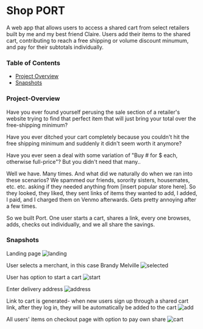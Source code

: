 # Shop PORT

A web app that allows users to access a shared cart from select retailers built by me and my best friend Claire.
Users add their items to the shared cart, contributing to reach a free shipping or volume discount minumum, and pay for their subtotals individually.

### Table of Contents
* [Project Overview](#project-overview)
* [Snapshots](#snapshots)

### Project-Overview

Have you ever found yourself perusing the sale section of a retailer's website trying to find that perfect item that will just bring your total over the free-shipping minimum?

Have you ever ditched your cart completely because you couldn't hit the free shipping minimum and suddenly it didn't seem worth it anymore?

Have you ever seen a deal with some variation of "Buy # for $ each, otherwise full-price"? But you didn't need that many..

Well we have. Many times. And what did we naturally do when we ran into these scenarios? We spammed our friends, sorority sisters, housemates, etc. etc. asking if they needed anything from [insert popular store here]. So they looked, they liked, they sent links of items they wanted to add, I added, I paid, and I charged them on Venmo afterwards. Gets pretty annoying after a few times. 

So we built Port. One user starts a cart, shares a link, every one browses, adds, checks out individually, and we all share the savings.

### Snapshots
Landing page
![landing](http://i67.tinypic.com/sc3vyx.png)

User selects a merchant, in this case Brandy Melville
![selected](http://i64.tinypic.com/2zf2v6e.png)

User has option to start a cart
![start](http://i65.tinypic.com/eh18b4.png)

Enter delivery address
![address](http://i67.tinypic.com/fx54ow.png)

Link to cart is generated- when new users sign up through a shared cart link, after they log in, they will be automatically be added to the cart
![add](http://i67.tinypic.com/dfeomg.png)

All users' items on checkout page with option to pay own share
![cart](http://i68.tinypic.com/3346df9.png)
